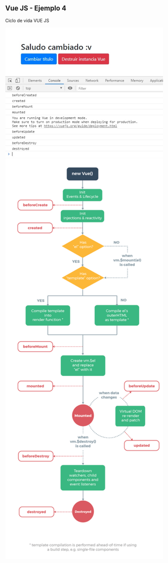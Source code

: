 ## Vue JS - Ejemplo 4

Ciclo de vida VUE JS

<img src="img-app-04.jpg" width="500">

<img src="lifecycle.png" width="500">